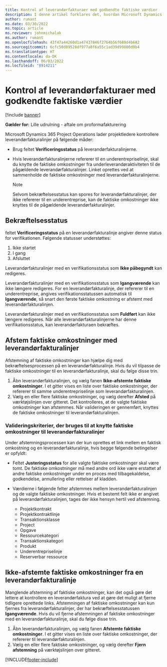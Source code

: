 ```yaml
---
title: Kontrol af leverandørfakturaer med godkendte faktiske værdier
description: I denne artikel forklares det, hvordan Microsoft Dynamics 365 Project Operations lader projektledere kontrollere leverandørfakturaer med de faktiske værdier, der blev godkendt som arbejde, der er udført af kontraktansatte, og som disse har registreret tid for, og de udgifter og materiale, der blev brugt af medlemmer af projektteamet.
author: rumant
ms.date: 03/30/2022
ms.topic: article
ms.reviewer: johnmichalak
ms.author: rumant
ms.openlocfilehash: 43f47a44260d1a47437846f2764b56f680d4b682
ms.sourcegitcommit: 6cfc50d89528df977a8f6a55c1ad39d99800d9b4
ms.translationtype: HT
ms.contentlocale: da-DK
ms.lasthandoff: 06/03/2022
ms.locfileid: "8914211"
---
```

# <a name="verification-of-vendor-invoices-with-approved-actuals"></a>Kontrol af leverandørfakturaer med godkendte faktiske værdier

[!include [banner](../../includes/dataverse-preview.md)]

**Gælder for:** Lille udrulning - aftale om proformafakturering

Microsoft Dynamics 365 Project Operations lader projektledere kontrollere leverandørfakturalinjer på følgende måder:

- Brug feltet **Verificeringsstatus** på leverandørfakturalinjerne.
- Hvis leverandørfakturalinjerne refererer til en underentrepriselinje, skal du knytte de faktiske omkostninger fra underleverandøraktiviteten til de pågældende leverandørfakturalinjer. Linket oprettes ved at sammenholde de faktiske omkostninger med leverandørfakturalinjerne.

    > [!NOTE]
    > Selvom bekræftelsesstatus kan spores for leverandørfakturalinjer, der ikke refererer til en underentreprise, kan de faktiske omkostninger ikke knyttes til de pågældende leverandørfakturalinjer.

## <a name="verification-status"></a>Bekræftelsesstatus

feltet **Verificeringsstatus** på en leverandørfakturalinje angiver denne status for verifikationen. Følgende statusser understøttes:

1. Ikke startet
2. I gang
3. Afsluttet

Leverandørfakturalinjer med en verifikationsstatus som **Ikke påbegyndt** kan redigeres.

Leverandørfakturalinjer med en verifikationsstatus som **Igangværende** kan ikke længere redigeres. For en leverandørfakturalinje, der refererer til en underentreprise, angives verifikationsstatussen automatisk til **Igangværende**, så snart den første faktiske omkostning er afstemt med leverandørfakturalinjen.

Leverandørfakturalinjer med en verifikationsstatus som **Fuldført** kan ikke længere redigeres. Når alle leverandørfakturalinjerne har denne verifikationsstatus, kan leverandørfakturaen bekræftes.

## <a name="match-cost-actuals-to-vendor-invoice-lines"></a>Afstem faktiske omkostninger med leverandørfakturalinjer

Afstemning af faktiske omkostninger kan hjælpe dig med bekræftelsesprocessen på en leverandørfakturalinje. Hvis du vil tilpasse de faktiske omkostninger til en leverandørfakturalinje, skal du følge disse trin.

1. Åbn leverandørfakturalinjen, og vælg fanen **Ikke-afstemte faktiske omkostninger**. I et gitter vises en liste over faktiske omkostninger, der refererer til samme underentrepriselinje som leverandørfakturalinjen.
2. Vælg en eller flere faktiske omkostninger, og vælg derefter **Afsted** på værktøjslinjen over gitteret. Det kontrolleres, at de valgte faktiske omkostninger kan afstemmes. Når valideringen er gennemført, knyttes de faktiske omkostninger til leverandørfakturalinjen.

### <a name="validation-criteria-that-are-used-to-link-cost-actuals-to-vendor-invoice-lines"></a>Valideringskriterier, der bruges til at knytte faktiske omkostninger til leverandørfakturalinjer

Under afstemningsprocessen kan der kun oprettes et link mellem en faktisk omkostning og en leverandørfakturalinje, hvis begge følgende betingelser er opfyldt:

- Feltet **Justeringsstatus** for alle valgte faktiske omkostninger skal være tomt. De faktiske omkostninger må med andre ord ikke være erstattet af andre faktiske omkostninger under en proces med tilbagekaldelse, godkendelse, annullering eller rettelser af kladden.
- Værdierne i følgende felter afstemmes mellem leverandørfakturalinjen og de valgte faktiske omkostninger. Hvis et bestemt felt ikke er angivet på leverandørfakturalinjen, tages der ikke hensyn hertil ved afstemning.

    - Projektkontrakt
    - Projektkontraktlinje
    - Transaktionsklasse
    - Project
    - Opgave
    - Ressourcekategori
    - Transaktionskategori
    - Produkt
    - Underentrepriselinje
    - Reserverbar ressource

## <a name="unmatch-cost-actuals-from-a-vendor-invoice-line"></a>Ikke-afstemte faktiske omkostninger fra en leverandørfakturalinje

Manglende afstemning af faktiske omkostninger, kan det også gøre det lettere at kontrollere en leverandørfaktura ved at gøre det muligt at fjerne tidligere oprettede links. Afstemningen af faktiske omkostninger kan kun fjernes fra leverandørfakturalinjer, der har bekræftelsesstatussen **Igangværende**. Hvis du vil fjerne afstemningen af faktiske omkostninger med en leverandørfakturalinje, skal du følge disse trin.

1. Åbn leverandørfakturalinjen, og vælg fanen **Afstemte faktiske omkostninger**. I et gitter vises en liste over faktiske omkostninger, der refererer til leverandørfakturalinjen.
2. Vælg en eller flere faktiske omkostninger, og vælg derefter **Fjern afstemning** på værktøjslinjen over gitteret.

[!INCLUDE[footer-include](../../includes/footer-banner.md)]
